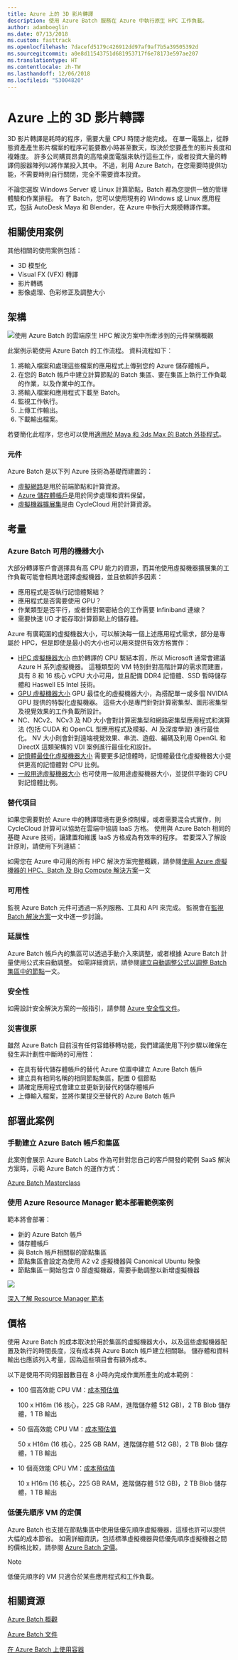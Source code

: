 ```yaml
---
title: Azure 上的 3D 影片轉譯
description: 使用 Azure Batch 服務在 Azure 中執行原生 HPC 工作負載。
author: adamboeglin
ms.date: 07/13/2018
ms.custom: fasttrack
ms.openlocfilehash: 7dacefd5179c426912dd97af9af7b5a39505392d
ms.sourcegitcommit: a0e8d11543751d681953717f6e78173e597ae207
ms.translationtype: HT
ms.contentlocale: zh-TW
ms.lasthandoff: 12/06/2018
ms.locfileid: "53004820"
---
```

# <a name="3d-video-rendering-on-azure"></a>Azure 上的 3D 影片轉譯

3D 影片轉譯是耗時的程序，需要大量 CPU 時間才能完成。 在單一電腦上，從靜態資產產生影片檔案的程序可能要數小時甚至數天，取決於您要產生的影片長度和複雜度。 許多公司購買昂貴的高階桌面電腦來執行這些工作，或者投資大量的轉譯伺服器陣列以將作業投入其中。 不過，利用 Azure Batch，在您需要時提供功能，不需要時則自行關閉，完全不需要資本投資。

不論您選取 Windows Server 或 Linux 計算節點，Batch 都為您提供一致的管理體驗和作業排程。 有了 Batch，您可以使用現有的 Windows 或 Linux 應用程式，包括 AutoDesk Maya 和 Blender，在 Azure 中執行大規模轉譯作業。

## <a name="relevant-use-cases"></a>相關使用案例

其他相關的使用案例包括：

* 3D 模型化
* Visual FX (VFX) 轉譯
* 影片轉碼
* 影像處理、色彩修正及調整大小

## <a name="architecture"></a>架構

![使用 Azure Batch 的雲端原生 HPC 解決方案中所牽涉到的元件架構概觀][architecture]

此案例示範使用 Azure Batch 的工作流程。 資料流程如下︰

1. 將輸入檔案和處理這些檔案的應用程式上傳到您的 Azure 儲存體帳戶。
2. 在您的 Batch 帳戶中建立計算節點的 Batch 集區、要在集區上執行工作負載的作業，以及作業中的工作。
3. 將輸入檔案和應用程式下載至 Batch。
4. 監視工作執行。
5. 上傳工作輸出。
6. 下載輸出檔案。

若要簡化此程序，您也可以使用[適用於 Maya 和 3ds Max 的 Batch 外掛程式][batch-plugins]。

### <a name="components"></a>元件

Azure Batch 是以下列 Azure 技術為基礎而建置的：

* [虛擬網路](/azure/virtual-network/virtual-networks-overview)是用於前端節點和計算資源。
* [Azure 儲存體帳戶](/azure/storage/common/storage-introduction)是用於同步處理和資料保留。
* [虛擬機器擴展集][vmss]是由 CycleCloud 用於計算資源。

## <a name="considerations"></a>考量

### <a name="machine-sizes-available-for-azure-batch"></a>Azure Batch 可用的機器大小

大部分轉譯客戶會選擇具有高 CPU 能力的資源，而其他使用虛擬機器擴展集的工作負載可能會相異地選擇虛擬機器，並且依賴許多因素：

* 應用程式是否執行記憶體繫結？
* 應用程式是否需要使用 GPU？ 
* 作業類型是否平行，或者針對緊密結合的工作需要 Infiniband 連線？
* 需要快速 I/O 才能存取計算節點上的儲存體。

Azure 有廣範圍的虛擬機器大小，可以解決每一個上述應用程式需求，部分是專屬於 HPC，但是即使是最小的大小也可以用來提供有效方格實作：

* [HPC 虛擬機器大小][compute-hpc] 由於轉譯的 CPU 繫結本質，所以 Microsoft 通常會建議 Azure H 系列虛擬機器。 這種類型的 VM 特別針對高階計算的需求而建置，具有 8 和 16 核心 vCPU 大小可用，並且配備 DDR4 記憶體、SSD 暫時儲存體和 Haswell E5 Intel 技術。
* [GPU 虛擬機器大小][compute-gpu] GPU 最佳化的虛擬機器大小，為搭配單一或多個 NVIDIA GPU 提供的特製化虛擬機器。 這些大小是專門針對計算密集型、圖形密集型及視覺效果的工作負載所設計。
* NC、NCv2、NCv3 及 ND 大小會對計算密集型和網路密集型應用程式和演算法 (包括 CUDA 和 OpenCL 型應用程式及模擬、AI 及深度學習) 進行最佳化。 NV 大小則會針對遠端視覺效果、串流、遊戲、編碼及利用 OpenGL 和 DirectX 這類架構的 VDI 案例進行最佳化和設計。
* [記憶體最佳化虛擬機器大小][compute-memory] 需要更多記憶體時，記憶體最佳化虛擬機器大小提供更高的記憶體對 CPU 比例。
* [一般用途虛擬機器大小][compute-general] 也可使用一般用途虛擬機器大小，並提供平衡的 CPU 對記憶體比例。

### <a name="alternatives"></a>替代項目

如果您需要對於 Azure 中的轉譯環境有更多控制權，或者需要混合式實作，則 CycleCloud 計算可以協助在雲端中協調 IaaS 方格。 使用與 Azure Batch 相同的基礎 Azure 技術，讓建置和維護 IaaS 方格成為有效率的程序。 若要深入了解設計原則，請使用下列連結：

如需您在 Azure 中可用的所有 HPC 解決方案完整概觀，請參閱[使用 Azure 虛擬機器的 HPC、Batch 及 Big Compute 解決方案][hpc-alt-solutions]一文

### <a name="availability"></a>可用性

監視 Azure Batch 元件可透過一系列服務、工具和 API 來完成。 監視會在[監視 Batch 解決方案][batch-monitor]一文中進一步討論。

### <a name="scalability"></a>延展性

Azure Batch 帳戶內的集區可以透過手動介入來調整，或者根據 Azure Batch 計量使用公式來自動調整。 如需詳細資訊，請參閱[建立自動調整公式以調整 Batch 集區中的節點][batch-scaling]一文。

### <a name="security"></a>安全性

如需設計安全解決方案的一般指引，請參閱 [Azure 安全性文件][security]。

### <a name="resiliency"></a>災害復原

雖然 Azure Batch 目前沒有任何容錯移轉功能，我們建議使用下列步驟以確保在發生非計劃性中斷時的可用性：

* 在具有替代儲存體帳戶的替代 Azure 位置中建立 Azure Batch 帳戶
* 建立具有相同名稱的相同節點集區，配置 0 個節點
* 請確定應用程式會建立並更新到替代的儲存體帳戶
* 上傳輸入檔案，並將作業提交至替代的 Azure Batch 帳戶

## <a name="deploy-this-scenario"></a>部署此案例

### <a name="creating-an-azure-batch-account-and-pools-manually"></a>手動建立 Azure Batch 帳戶和集區

此案例會展示 Azure Batch Labs 作為可針對您自己的客戶開發的範例 SaaS 解決方案時，示範 Azure Batch 的運作方式：

[Azure Batch Masterclass][batch-labs-masterclass]

### <a name="deploying-the-example-scenario-using-an-azure-resource-manager-template"></a>使用 Azure Resource Manager 範本部署範例案例

範本將會部署：

* 新的 Azure Batch 帳戶
* 儲存體帳戶
* 與 Batch 帳戶相關聯的節點集區
* 節點集區會設定為使用 A2 v2 虛擬機器與 Canonical Ubuntu 映像
* 節點集區一開始包含 0 部虛擬機器，需要手動調整以新增虛擬機器

<a href="https://portal.azure.com/#create/Microsoft.Template/uri/https%3A%2F%2Fraw.githubusercontent.com%2Fmspnp%2Fsolution-architectures%2Fmaster%2Fhpc%2Fbatchcreatewithpools.json" target="_blank">
    <img src="https://azuredeploy.net/deploybutton.png"/>
</a>

[深入了解 Resource Manager 範本][azure-arm-templates]

## <a name="pricing"></a>價格

使用 Azure Batch 的成本取決於用於集區的虛擬機器大小，以及這些虛擬機器配置及執行的時間長度，沒有成本與 Azure Batch 帳戶建立相關聯。 儲存體和資料輸出也應該列入考量，因為這些項目會有額外成本。

以下是使用不同伺服器數目在 8 小時內完成作業所產生的成本範例：

* 100 個高效能 CPU VM：[成本預估值][hpc-est-high]

  100 x H16m (16 核心，225 GB RAM，進階儲存體 512 GB)，2 TB Blob 儲存體，1 TB 輸出

* 50 個高效能 CPU VM：[成本預估值][hpc-est-med]

  50 x H16m (16 核心，225 GB RAM，進階儲存體 512 GB)，2 TB Blob 儲存體，1 TB 輸出

* 10 個高效能 CPU VM：[成本預估值][hpc-est-low]

  10 x H16m (16 核心，225 GB RAM，進階儲存體 512 GB)，2 TB Blob 儲存體，1 TB 輸出

### <a name="pricing-for-low-priority-vms"></a>低優先順序 VM 的定價

Azure Batch 也支援在節點集區中使用低優先順序虛擬機器，這樣也許可以提供大幅的成本節省。 如需詳細資訊，包括標準虛擬機器與低優先順序虛擬機器之間的價格比較，請參閱 [Azure Batch 定價][batch-pricing]。

> [!NOTE] 
> 低優先順序的 VM 只適合於某些應用程式和工作負載。

## <a name="related-resources"></a>相關資源

[Azure Batch 概觀][batch-overview]

[Azure Batch 文件][batch-doc]

[在 Azure Batch 上使用容器][batch-containers]

<!-- links -->
[architecture]: ./media/architecture-video-rendering.png
[resource-groups]: /azure/azure-resource-manager/resource-group-overview
[security]: /azure/security/
[resiliency]: /azure/architecture/resiliency/
[scalability]: /azure/architecture/checklist/scalability
[vmss]: /azure/virtual-machine-scale-sets/overview
[storage]: https://azure.microsoft.com/services/storage/
[batch]: https://azure.microsoft.com/services/batch/
[batch-arch]: https://azure.microsoft.com/solutions/architecture/big-compute-with-azure-batch/
[compute-hpc]: /azure/virtual-machines/windows/sizes-hpc
[compute-gpu]: /azure/virtual-machines/windows/sizes-gpu
[compute-compute]: /azure/virtual-machines/windows/sizes-compute
[compute-memory]: /azure/virtual-machines/windows/sizes-memory
[compute-general]: /azure/virtual-machines/windows/sizes-general
[compute-storage]: /azure/virtual-machines/windows/sizes-storage
[compute-acu]: /azure/virtual-machines/windows/acu
[compute=benchmark]: /azure/virtual-machines/windows/compute-benchmark-scores
[hpc-est-high]: https://azure.com/e/9ac25baf44ef49c3a6b156935ee9544c
[hpc-est-med]: https://azure.com/e/0286f1d6f6784310af4dcda5aec8c893
[hpc-est-low]: https://azure.com/e/e39afab4e71949f9bbabed99b428ba4a
[batch-labs-masterclass]: https://github.com/azurebigcompute/BigComputeLabs/tree/master/Azure%20Batch%20Masterclass%20Labs
[batch-scaling]: /azure/batch/batch-automatic-scaling
[hpc-alt-solutions]: /azure/virtual-machines/linux/high-performance-computing?toc=%2fazure%2fbatch%2ftoc.json
[batch-monitor]: /azure/batch/monitoring-overview
[batch-pricing]: https://azure.microsoft.com/pricing/details/batch/
[batch-doc]: /azure/batch/
[batch-overview]: https://azure.microsoft.com/services/batch/
[batch-containers]: https://github.com/Azure/batch-shipyard
[azure-arm-templates]: /azure/azure-resource-manager/resource-group-overview#template-deployment
[batch-plugins]: /azure/batch/batch-rendering-service#options-for-submitting-a-render-job